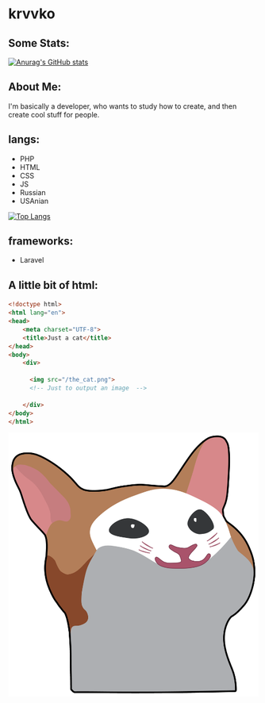 # krvvko
## Some Stats:
[![Anurag's GitHub stats](https://github-readme-stats.vercel.app/api?username=krvvko&count_private=true&show_icons=true&theme=tokyonight)](https://github.com/krvvko/github-readme-stats) <br>

## About Me:

I'm basically a developer, who wants to study how to create, and then create cool stuff for people. <br>
## langs: 
- PHP
- HTML
- CSS
- JS
- Russian
- USAnian 


[![Top Langs](https://github-readme-stats.vercel.app/api/top-langs/?username=krvvko&layout=compact&theme=tokyonight)](https://github.com/krvvko/github-readme-stats) <br>

## frameworks:
- Laravel


## A little bit of html:
``` html
<!doctype html>
<html lang="en">
<head>
    <meta charset="UTF-8">
    <title>Just a cat</title>
</head>
<body>
    <div>
  
      <img src="/the_cat.png">
      <!-- Just to output an image  -->
      
    </div>
</body>
</html>

```
<img src="/Screenshot_21111111.png">
